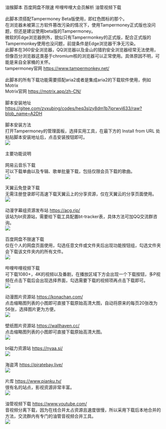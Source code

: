 油猴脚本 百度网盘不限速 哔哩哔哩大会员解析 油管视频下载<br><br>
此脚本须搭配Tampermoney Beta版使用，即红色图标的那个。<br>
在浏览器未被第三方软件篡改污染的情况下，使用Tampermoney正式版也没问题，但还是建议使用beta版的Tampermoney。<br>
微软的Edge浏览器例外，貌似只有Tampermonkey的正式版，配合正式版的Tampermonkey使用也没问题，前提条件是Edge浏览器干净无污染。<br>
此脚本在360安全浏览器，QQ浏览器以及金山的猎豹安全浏览器经常无法使用，但像百分浏览器这类基于chromium核的浏览器可以正常使用。具体原因不明，可能是来自全家桶的关怀。<br>
tampermoney官网 https://www.tampermonkey.net/<br>
<br>
此脚本的所有下载功能需要搭配aria2或者是集成aria2的下载软件使用，例如Motrix<br>
Motrix官网 https://motrix.app/zh-CN/<br>
<br>
脚本安装地址<br>
https://gitee.com/zyxubing/codes/heq3slzy8dm1b7iprwvj633/raw?blob_name=A2DH<br>
<br>
脚本安装方法<br>
打开Tampermoney的管理面板，选择实用工具，在最下方的 Install from URL 处粘贴脚本安装地址后，点击安装按钮即可。<br>
<img src="https://s1.ax1x.com/2020/08/03/adJ9C4.jpg"><br>
<br>
主要功能说明<br>
<br>
网易云音乐下载<br>
可以下载单曲以及专辑、歌单批量下载，包括仅限会员下载的歌曲。<br>
<img src="https://s1.ax1x.com/2020/08/03/adJP29.md.jpg"><br>
<br>
天翼云免登录下载<br>
无需注册登录即可高速下载天翼云上的分享资源，仅在天翼云的分享页面使用。<br>
<img src="https://s1.ax1x.com/2020/08/03/adJC8J.jpg"><br>
<br>
动漫字幕组资源发布站 https://acg.rip/<br>
该站为bt资源站，需要给下载工具配置bt-tracker表，具体方法可加QQ交流群咨询。<br>
<img src="https://s1.ax1x.com/2020/08/03/adJivR.jpg"><br>
<br>
百度网盘不限速下载<br>
仅在个人的网盘页面使用，勾选任意文件或文件夹后出现功能按钮组，勾选文件夹会下载该文件夹内的所有文件。<br>
<img src="https://s1.ax1x.com/2020/08/03/adJS5F.jpg"><br>
<br>
哔哩哔哩视频下载<br>
可下载1080+，4K的视频以及番剧，在播放区域下方会出现一个下载按钮，多P视频在点击下载后会出现选择界面，勾选需要下载的视频项再点击下载即可。<br>
<img src="https://s1.ax1x.com/2020/08/03/adJkK1.jpg"><br>
<br>
动漫图片资源站 https://konachan.com/<br>
点击缩略图列表的小图即可直接下载原始高清大图，自动将原来的每页20张改为56张，选择图片更为方便。<br>
<img src="https://s1.ax1x.com/2020/08/03/adJZVK.jpg"><br>
<br>
壁纸图片资源站 https://wallhaven.cc/<br>
点击缩略图列表的小图即可直接下载原始高清大图。<br>
<img src="https://s1.ax1x.com/2020/08/03/adJADx.jpg"><br>
<br>
bt磁力资源站 https://nyaa.si/<br>
<img src="https://s1.ax1x.com/2020/08/03/adJeUO.jpg"><br>
<br>
海盗湾 https://piratebay.live/<br>
<img src="https://s1.ax1x.com/2020/08/03/adJEb6.jpg"><br>
<br>
片库 https://www.pianku.tv/<br>
很有名的站点，影视资源非常丰富。<br>
<img src="https://s1.ax1x.com/2020/08/03/adJm5D.jpg"><br>
<br>
油管视频下载 https://www.youtube.com/<br>
音视频分离下载，因为在线合并太占资源且速度很慢，所以采用下载后本地合并的方法，交流群内有专门的油管音视频合并工具。<br>
<img src="https://s1.ax1x.com/2020/08/03/adJuPe.jpg"><br>
